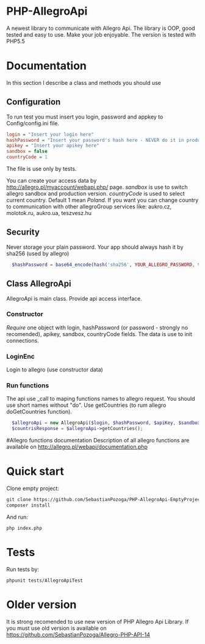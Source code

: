 # PHP-AllegroApi
A newest library to communicate with Allegro Api. The library is OOP, good tested and easy to use. Make your job enjoyable. The version is tested with PHP5.5

# Documentation
In this section I describe a class and methods you should use

## Configuration
To run test you must insert you login, password and appkey to Config/config.ini file.

`````ini
login = "Insert your login here"
hashPassword = "Insert your password's hash here - NEVER do it in production"
apikey = "Insert your apikey here"
sandbox = false
countryCode = 1
`````

The file is use only by tests.

You can create your access data by http://allegro.pl/myaccount/webapi.php/ page.
*sandbox*  is use to switch allegro sandbox and production version. *countryCode* is used to select current country. Default 1 mean *Poland*. If you want you can change country to communication with other allegroGroup services like: aukro.cz, molotok.ru, aukro.ua, teszvesz.hu

## Security

Never storage your plain password. Your app should always hash it by sha256 (used by allegro)

`````php
  $hashPassword = base64_encode(hash('sha256', YOUR_ALLEGRO_PASSWORD, true));
`````

## Class AllegroApi
AllegroApi is main class. Provide api access interface.

### Constructor
*Require* one object with login, hashPassword (or password - strongly no recomended), apikey, sandbox, countryCode fields. The data is use to init connections. 

### LoginEnc
Login to allegro (use constructor data)

### Run functions
The api use _call to maping functions names to allegro request. You should use short names without "do". Use  getCountries (to rum allegro doGetCountries function).

`````php
  $allegroApi = new AllegroApi($login, $hashPassword, $apiKey, $sandbox, $countryCode);
  $countrisResponse = $allegroApi->getCountries();
`````

#Allegro functions documentation
Description of all allegro functions are available on http://allegro.pl/webapi/documentation.php

# Quick start

Clone empty project:
~~~bash
git clone https://github.com/SebastianPozoga/PHP-AllegroApi-EmptyProject.git
composer install
~~~

And run:
~~~
php index.php
~~~

# Tests

Run tests by:
~~~
phpunit tests/AllegroApiTest
~~~

# Older version
It is strong recomended to use new version of PHP Allegro Api Library. If you must use old version is available on https://github.com/SebastianPozoga/Allegro-PHP-API-14
